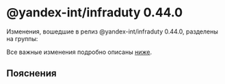 # @yandex-int/infraduty 0.44.0

<!-- ЧЕЛОВЕЧЕСКОЕ ВСТУПЛЕНИЕ -->

Изменения, вошедшие в релиз @yandex-int/infraduty 0.44.0, разделены на группы:

Все важные изменения подробно описаны [ниже](#Пояснения).

## Пояснения


